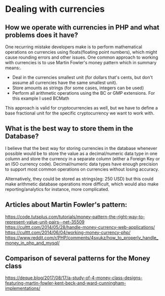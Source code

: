 # Dealing with currencies

## How we operate with currencies in PHP and what problems does it have?

One recurring mistake developers make is to perform mathematical operations on currencies using floats(floating point numbers), which might cause rounding errors and other issues.
One common approach to working with currencies is to use Martin Fowler's money pattern which in summary means:.
- Deal in the currencies smallest unit (for dollars that's cents, but don't assume all currencies have the same smallest unit).
- Store amounts as strings (for some cases, integers can be used)
- Perform all arithmetic operations using the BC or GMP extensions. For this example I used BCMath

This approach is valid for cryptocurrencies as well, but we have to define a base fractional unit for the specific cryptocurrency we want to work with.

## What is the best way to store them in the Database?

I believe that the best way for storing currencies in the database whenever possible would be to store the value as a decimal/numeric data type in one column and store the currency in a separate column (either a Foreign Key or an ISO currency code). Decimal/numeric data types have enough precision to support most common operations on currencies without losing accuracy.

Alternatively, they could be stored as strings(eg: 250 USD) but this could make arithmetic database operations more difficult, which would also make reporting/analytics for instance, more complicated.



## Articles about Martin Fowler's pattern:
https://code.tutsplus.com/tutorials/money-pattern-the-right-way-to-represent-value-unit-pairs--net-35509
https://culttt.com/2014/05/28/handle-money-currency-web-applications/
https://culttt.com/2014/06/04/working-money-currency-php/
https://www.reddit.com/r/PHP/comments/4sxukz/how_to_properly_handle_money_in_php_and_mysql/


## Comparison of several patterns for the Money class

https://deque.blog/2017/08/17/a-study-of-4-money-class-designs-featuring-martin-fowler-kent-beck-and-ward-cunningham-implementations/

